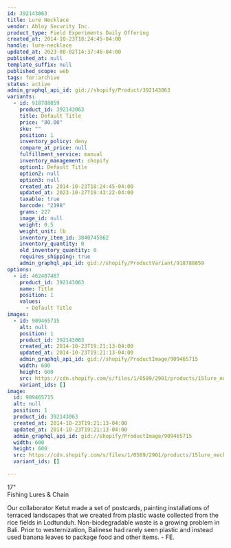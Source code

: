 ```yaml
---
id: 392143063
title: Lure Necklace
vendor: Abloy Security Inc.
product_type: Field Experiments Daily Offering
created_at: 2014-10-23T18:24:45-04:00
handle: lure-necklace
updated_at: 2023-08-02T14:37:46-04:00
published_at: null
template_suffix: null
published_scope: web
tags: for:archive
status: active
admin_graphql_api_id: gid://shopify/Product/392143063
variants:
  - id: 918788859
    product_id: 392143063
    title: Default Title
    price: "80.00"
    sku: ""
    position: 1
    inventory_policy: deny
    compare_at_price: null
    fulfillment_service: manual
    inventory_management: shopify
    option1: Default Title
    option2: null
    option3: null
    created_at: 2014-10-23T18:24:45-04:00
    updated_at: 2023-10-27T19:43:22-04:00
    taxable: true
    barcode: "2198"
    grams: 227
    image_id: null
    weight: 0.5
    weight_unit: lb
    inventory_item_id: 3840745862
    inventory_quantity: 0
    old_inventory_quantity: 0
    requires_shipping: true
    admin_graphql_api_id: gid://shopify/ProductVariant/918788859
options:
  - id: 462407487
    product_id: 392143063
    name: Title
    position: 1
    values:
      - Default Title
images:
  - id: 909465715
    alt: null
    position: 1
    product_id: 392143063
    created_at: 2014-10-23T19:21:13-04:00
    updated_at: 2014-10-23T19:21:13-04:00
    admin_graphql_api_id: gid://shopify/ProductImage/909465715
    width: 600
    height: 600
    src: https://cdn.shopify.com/s/files/1/0589/2901/products/15lure_necklace_web_8970a0e5-dc58-461a-b581-997caea00170.jpeg?v=1414106473
    variant_ids: []
image:
  id: 909465715
  alt: null
  position: 1
  product_id: 392143063
  created_at: 2014-10-23T19:21:13-04:00
  updated_at: 2014-10-23T19:21:13-04:00
  admin_graphql_api_id: gid://shopify/ProductImage/909465715
  width: 600
  height: 600
  src: https://cdn.shopify.com/s/files/1/0589/2901/products/15lure_necklace_web_8970a0e5-dc58-461a-b581-997caea00170.jpeg?v=1414106473
  variant_ids: []

---
```


17"  
Fishing Lures & Chain

Our collaborator Ketut made a set of postcards, painting installations of terraced landscapes that we created from plastic waste collected from the rice fields in Lodtunduh. Non-biodegradable waste is a growing problem in Bali. Prior to westernization, Balinese had rarely seen plastic and instead used banana leaves to package food and other items. - FE.